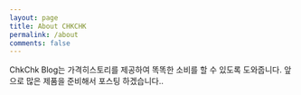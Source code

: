 ```yaml
---
layout: page
title: About CHKCHK
permalink: /about
comments: false
---
```


<div class="row justify-content-between">
<div class="col-md-8 pr-5">

<p>ChkChk Blog는 가격히스토리를 제공하여 똑똑한 소비를 할 수 있도록 도와줍니다.
앞으로 많은 제품을 준비해서 포스팅 하겠습니다..</p>

<!-- <p class="mb-5"><img class="shadow-lg" src="{{site.baseurl}}/assets/images/mediumish-jekyll-template.png" alt="jekyll template mediumish" /></p> -->

</div>

<div class="col-md-4">

<div class="sticky-top sticky-top-80">
<script src="https://ads-partners.coupang.com/g.js"></script>
<script>
	new PartnersCoupang.G({"id":658675,"template":"carousel","trackingCode":"AF7642694","width":"280","height":"569"});
</script>

</div>
</div>
</div>
